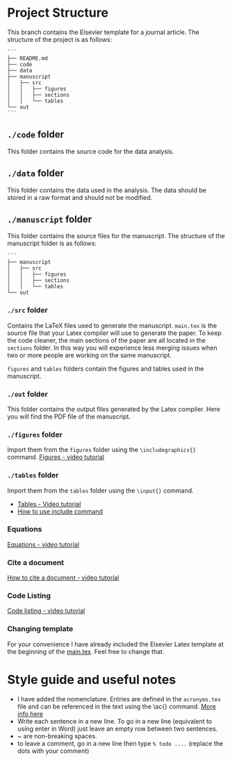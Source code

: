# Project Structure

This branch contains the Elsevier template for a journal article. The structure of the project is as follows:
    
    ``` 
    ├── README.md
    ├── code
    ├── data
    ├── manuscript
    │   ├── src
    │   │   ├── figures
    │   │   ├── sections
    │   │   └── tables
    └── out
    ```

## `./code` folder

This folder contains the source code for the data analysis.

## `./data` folder

This folder contains the data used in the analysis. 
The data should be stored in a raw format and should not be modified.

## `./manuscript` folder

This folder contains the source files for the manuscript. The structure of the manuscript folder is as follows:

    ``` 
    ├── manuscript
    │   ├── src
    │   │   ├── figures
    │   │   ├── sections
    │   │   └── tables
    └── out

### `./src` folder

Contains the LaTeX files used to generate the manuscript.
`main.tex` is the source file that your Latex compiler will use to generate the paper.
To keep the code cleaner, the main sections of the paper are all located in the `sections` folder. 
In this way you will experience less merging issues when two or more people are working on the same manuscript.

`figures` and `tables` folders contain the figures and tables used in the manuscript.

### `./out` folder

This folder contains the output files generated by the Latex compiler.
Here you will find the PDF file of the manuscript.

### `./figures` folder

Import them from the `figures` folder using the `\includegraphics{}` command. [Figures - video tutorial](https://youtu.be/jg4t0xFDbdk)

### `./tables` folder

Import them from the `tables` folder using the `\input{}` command. 
* [Tables - Video tutorial](https://youtu.be/-sRYdfYMuhE)
* [How to use include command](https://youtu.be/V_eCCNlBuMo)

### Equations

[Equations - video tutorial](https://youtu.be/V4htbZeDUMU)

### Cite a document

[How to cite a document - video tutorial](https://youtu.be/cetKX6gWAIo)

### Code Listing

[Code listing - video tutorial](https://youtu.be/ByduYnAu2jM)

### Changing template

For your convenience I have already included the Elsevier Latex template at the beginning of the [main.tex](https://github.com/FedericoTartarini/reproducible-research/blob/master/manuscript/src/main.tex). Feel free to change that.

# Style guide and useful notes

* I have added the nomenclature. Entries are defined in the `acronyms.tex` file and can be referenced in the text using the \ac{} command. [More info here](https://youtu.be/zPrWS5cnDgc)
* Write each sentence in a new line. To go in a new line (equivalent to using enter in Word) just leave an empty row between two sentences.
* ~ are non-breaking spaces.
* to leave a comment, go in a new line then type `% todo ....` (replace the dots with your comment)